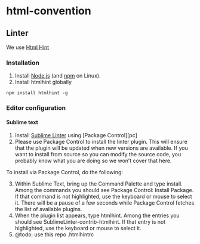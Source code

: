 # html-convention
## Linter
We use [Html Hint](https://github.com/yaniswang/HTMLHint)
### Installation
1. Install [Node.js](http://nodejs.org) (and [npm](https://github.com/joyent/node/wiki/Installing-Node.js-via-package-manager) on Linux).
1. Install htmlhint globally
  ```
  npm install htmlhint -g
  ```
### Editor configuration
#### Sublime text
1. Install [Sublime Linter](http://www.sublimelinter.com/) using [Package Control][pc]
1. Please use Package Control to install the linter plugin. This will ensure that the plugin will be updated when new versions are available. If you want to install from source so you can     modify the source code, you probably know what you are doing so we won’t cover that here.

  To install via Package Control, do the following:

  3. Within Sublime Text, bring up the Command Palette and type install. Among the commands you should see Package Control: Install Package. If that command is not highlighted, use the keyboard or mouse to select it. There will be a pause of a few seconds while Package Control fetches the list of available plugins.
  3. When the plugin list appears, type htmlhint. Among the entries you should see SublimeLinter-contrib-htmlhint. If that entry is not highlighted, use the keyboard or mouse to select it.
1. @todo: use this repo .htmlhintrc
